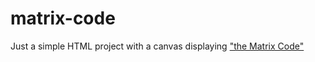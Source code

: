 # matrix-code

Just a simple HTML project with a canvas displaying ["the Matrix Code"](https://creati-work.ch/matrix.html)
